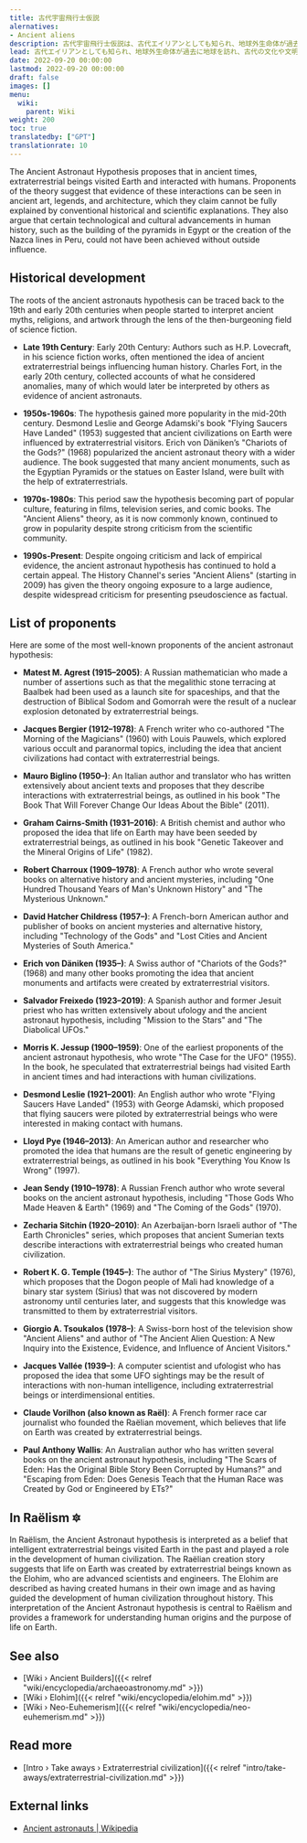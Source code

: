 ```yaml
---
title: 古代宇宙飛行士仮説
alernatives:
- Ancient aliens
description: 古代宇宙飛行士仮説は、古代エイリアンとしても知られ、地球外生命体が過去に地球を訪れ、古代の文化や文明に影響を与えたという考えです。この仮説は、ピラミッドや契約の箱のような神聖な品物など、多くの古代の建造物や人工物が地球外生命体の助けを借りて創造され、宇宙の性質とその中での私たちの位置についてのメッセージを伝えることを目的としていたことを示唆しています。この仮説の支持者たちは、星から来た存在との遭遇について記述したさまざまな文化の伝説、神話、宗教文書にも言及しています。
lead: 古代エイリアンとしても知られ、地球外生命体が過去に地球を訪れ、古代の文化や文明に影響を与えたという考えです。この仮説は、ピラミッドや契約の箱のような神聖な品物など、多くの古代の建造物や人工物が地球外生命体の助けを借りて創造され、宇宙の性質とその中での私たちの位置についてのメッセージを伝えることを目的としていたことを示唆しています。この仮説の支持者たちは、星から来た存在との遭遇について記述したさまざまな文化の伝説、神話、宗教文書にも言及しています。
date: 2022-09-20 00:00:00
lastmod: 2022-09-20 00:00:00
draft: false
images: []
menu:
  wiki:
    parent: Wiki
weight: 200
toc: true
translatedby: ["GPT"]
translationrate: 10
---
```


The Ancient Astronaut Hypothesis proposes that in ancient times, extraterrestrial beings visited Earth and interacted with humans. Proponents of the theory suggest that evidence of these interactions can be seen in ancient art, legends, and architecture, which they claim cannot be fully explained by conventional historical and scientific explanations. They also argue that certain technological and cultural advancements in human history, such as the building of the pyramids in Egypt or the creation of the Nazca lines in Peru, could not have been achieved without outside influence.

## Historical development

The roots of the ancient astronauts hypothesis can be traced back to the 19th and early 20th centuries when people started to interpret ancient myths, religions, and artwork through the lens of the then-burgeoning field of science fiction.

- **Late 19th Century**: Early 20th Century: Authors such as H.P. Lovecraft, in his science fiction works, often mentioned the idea of ancient extraterrestrial beings influencing human history. Charles Fort, in the early 20th century, collected accounts of what he considered anomalies, many of which would later be interpreted by others as evidence of ancient astronauts.

- **1950s-1960s**: The hypothesis gained more popularity in the mid-20th century. Desmond Leslie and George Adamski's book "Flying Saucers Have Landed" (1953) suggested that ancient civilizations on Earth were influenced by extraterrestrial visitors. Erich von Däniken’s "Chariots of the Gods?" (1968) popularized the ancient astronaut theory with a wider audience. The book suggested that many ancient monuments, such as the Egyptian Pyramids or the statues on Easter Island, were built with the help of extraterrestrials.

- **1970s-1980s**: This period saw the hypothesis becoming part of popular culture, featuring in films, television series, and comic books. The "Ancient Aliens" theory, as it is now commonly known, continued to grow in popularity despite strong criticism from the scientific community.

- **1990s-Present**: Despite ongoing criticism and lack of empirical evidence, the ancient astronaut hypothesis has continued to hold a certain appeal. The History Channel's series "Ancient Aliens" (starting in 2009) has given the theory ongoing exposure to a large audience, despite widespread criticism for presenting pseudoscience as factual.

## List of proponents

Here are some of the most well-known proponents of the ancient astronaut hypothesis:

- **Matest M. Agrest (1915–2005)**: A Russian mathematician who made a number of assertions such as that the megalithic stone terracing at Baalbek had been used as a launch site for spaceships, and that the destruction of Biblical Sodom and Gomorrah were the result of a nuclear explosion detonated by extraterrestrial beings.

- **Jacques Bergier (1912–1978)**: A French writer who co-authored "The Morning of the Magicians" (1960) with Louis Pauwels, which explored various occult and paranormal topics, including the idea that ancient civilizations had contact with extraterrestrial beings.

- **Mauro Biglino (1950–)**: An Italian author and translator who has written extensively about ancient texts and proposes that they describe interactions with extraterrestrial beings, as outlined in his book "The Book That Will Forever Change Our Ideas About the Bible" (2011).

- **Graham Cairns-Smith (1931–2016)**: A British chemist and author who proposed the idea that life on Earth may have been seeded by extraterrestrial beings, as outlined in his book "Genetic Takeover and the Mineral Origins of Life" (1982).

- **Robert Charroux (1909–1978)**: A French author who wrote several books on alternative history and ancient mysteries, including "One Hundred Thousand Years of Man's Unknown History" and "The Mysterious Unknown."

- **David Hatcher Childress (1957–)**: A French-born American author and publisher of books on ancient mysteries and alternative history, including "Technology of the Gods" and "Lost Cities and Ancient Mysteries of South America."

- **Erich von Däniken (1935–)**: A Swiss author of "Chariots of the Gods?" (1968) and many other books promoting the idea that ancient monuments and artifacts were created by extraterrestrial visitors.

- **Salvador Freixedo (1923–2019)**: A Spanish author and former Jesuit priest who has written extensively about ufology and the ancient astronaut hypothesis, including "Mission to the Stars" and "The Diabolical UFOs."

- **Morris K. Jessup (1900–1959)**: One of the earliest proponents of the ancient astronaut hypothesis, who wrote "The Case for the UFO" (1955). In the book, he speculated that extraterrestrial beings had visited Earth in ancient times and had interactions with human civilizations.

- **Desmond Leslie (1921–2001)**: An English author who wrote "Flying Saucers Have Landed" (1953) with George Adamski, which proposed that flying saucers were piloted by extraterrestrial beings who were interested in making contact with humans.

- **Lloyd Pye (1946–2013)**: An American author and researcher who promoted the idea that humans are the result of genetic engineering by extraterrestrial beings, as outlined in his book "Everything You Know Is Wrong" (1997).

- **Jean Sendy (1910–1978)**: A Russian French author who wrote several books on the ancient astronaut hypothesis, including "Those Gods Who Made Heaven & Earth" (1969) and "The Coming of the Gods" (1970).

- **Zecharia Sitchin (1920–2010)**: An Azerbaijan-born Israeli author of "The Earth Chronicles" series, which proposes that ancient Sumerian texts describe interactions with extraterrestrial beings who created human civilization.

- **Robert K. G. Temple (1945–)**: The author of "The Sirius Mystery" (1976), which proposes that the Dogon people of Mali had knowledge of a binary star system (Sirius) that was not discovered by modern astronomy until centuries later, and suggests that this knowledge was transmitted to them by extraterrestrial visitors.

- **Giorgio A. Tsoukalos (1978–)**: A Swiss-born host of the television show "Ancient Aliens" and author of "The Ancient Alien Question: A New Inquiry into the Existence, Evidence, and Influence of Ancient Visitors."

- **Jacques Vallée (1939–)**: A computer scientist and ufologist who has proposed the idea that some UFO sightings may be the result of interactions with non-human intelligence, including extraterrestrial beings or interdimensional entities.

- **Claude Vorilhon (also known as Raël)**: A French former race car journalist who founded the Raëlian movement, which believes that life on Earth was created by extraterrestrial beings.

- **Paul Anthony Wallis**: An Australian author who has written several books on the ancient astronaut hypothesis, including "The Scars of Eden: Has the Original Bible Story Been Corrupted by Humans?" and "Escaping from Eden: Does Genesis Teach that the Human Race was Created by God or Engineered by ETs?"

## In Raëlism 🔯

In Raëlism, the Ancient Astronaut hypothesis is interpreted as a belief that intelligent extraterrestrial beings visited Earth in the past and played a role in the development of human civilization. The Raëlian creation story suggests that life on Earth was created by extraterrestrial beings known as the Elohim, who are advanced scientists and engineers. The Elohim are described as having created humans in their own image and as having guided the development of human civilization throughout history. This interpretation of the Ancient Astronaut hypothesis is central to Raëlism and provides a framework for understanding human origins and the purpose of life on Earth.

## See also

- [Wiki › Ancient Builders]({{< relref "wiki/encyclopedia/archaeoastronomy.md" >}})
- [Wiki › Elohim]({{< relref "wiki/encyclopedia/elohim.md" >}})
- [Wiki › Neo-Euhemerism]({{< relref "wiki/encyclopedia/neo-euhemerism.md" >}})

## Read more

- [Intro › Take aways › Extraterrestrial civilization]({{< relref "intro/take-aways/extraterrestrial-civilization.md" >}})

## External links

- [Ancient astronauts | Wikipedia](https://en.wikipedia.org/wiki/Ancient_astronauts)
